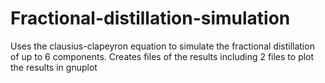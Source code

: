 # Fractional-distillation-simulation
Uses the clausius-clapeyron equation to simulate the fractional distillation of up to 6 components.  Creates files of the results including 2 files to plot the results in gnuplot

